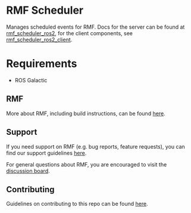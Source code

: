 # RMF Scheduler

Manages scheduled events for RMF. Docs for the server can be found at [rmf_scheduler_ros2](rmf_scheduler_ros2/README.md), for the client components, see [rmf_scheduler_ros2_client](rmf_scheduler_ros2_client/README.md).

# Requirements

* ROS Galactic

## RMF

More about RMF, including build instructions, can be found [here](https://github.com/open-rmf/rmf).

## Support

If you need support on RMF (e.g. bug reports, feature requests), you can find our support guidelines [here](https://openrmf.readthedocs.io/en/latest/support/index.html).

For general questions about RMF, you are encouraged to visit the [discussion board](https://github.com/open-rmf/rmf/discussions).

## Contributing
Guidelines on contributing to this repo can be found [here](CONTRIBUTING.md).
